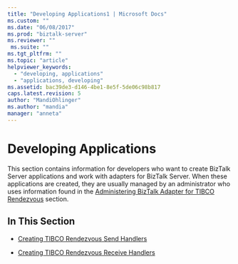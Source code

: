 ```yaml
---
title: "Developing Applications1 | Microsoft Docs"
ms.custom: ""
ms.date: "06/08/2017"
ms.prod: "biztalk-server"
ms.reviewer: ""
 ms.suite: ""
ms.tgt_pltfrm: ""
ms.topic: "article"
helpviewer_keywords: 
  - "developing, applications"
  - "applications, developing"
ms.assetid: bac39de3-d146-4be1-8e5f-5de06c98b817
caps.latest.revision: 5
author: "MandiOhlinger"
ms.author: "mandia"
manager: "anneta"
---
```

# Developing Applications
This section contains information for developers who want to create BizTalk Server applications and work with adapters for BizTalk Server. When these applications are created, they are usually managed by an administrator who uses information found in the [Administering BizTalk Adapter for TIBCO Rendezvous](../core/administering-biztalk-adapter-for-tibco-rendezvous.md) section.  
  
## In This Section  
  
-   [Creating TIBCO Rendezvous Send Handlers](../core/creating-tibco-rendezvous-send-handlers.md)  
  
-   [Creating TIBCO Rendezvous Receive Handlers](../core/creating-tibco-rendezvous-receive-handlers.md)